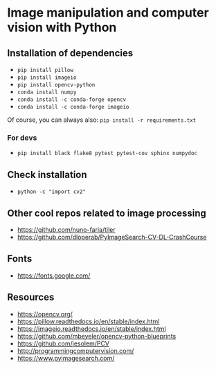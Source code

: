 # Image manipulation and computer vision with Python

## Installation of dependencies

- `pip install pillow`
- `pip install imageio`
- `pip install opencv-python`
- `conda install numpy`
- `conda install -c conda-forge opencv`
- `conda install -c conda-forge imageio`

Of course, you can always also: `pip install -r requirements.txt`

### For devs

- `pip install black flake8 pytest pytest-cov sphinx numpydoc`

## Check installation

- `python -c "import cv2"`

## Other cool repos related to image processing

- https://github.com/nuno-faria/tiler
- https://github.com/dloperab/PyImageSearch-CV-DL-CrashCourse

## Fonts

- https://fonts.google.com/

## Resources

- https://opencv.org/
- https://pillow.readthedocs.io/en/stable/index.html
- https://imageio.readthedocs.io/en/stable/index.html
- https://github.com/mbeyeler/opencv-python-blueprints
- https://github.com/jesolem/PCV
- http://programmingcomputervision.com/
- https://www.pyimagesearch.com/
